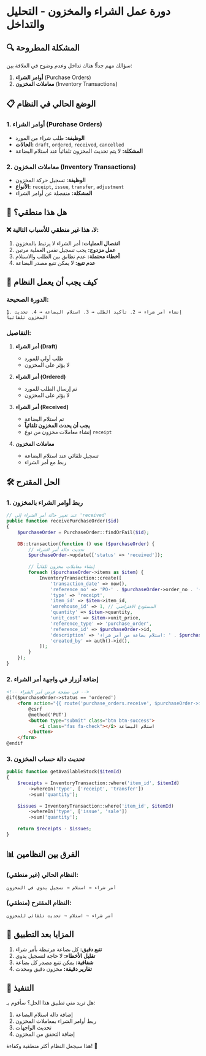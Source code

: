 # دورة عمل الشراء والمخزون - التحليل والتداخل

## 🔍 **المشكلة المطروحة**

سؤالك مهم جداً! هناك تداخل وعدم وضوح في العلاقة بين:
1. **أوامر الشراء** (Purchase Orders)
2. **معاملات المخزون** (Inventory Transactions)

## 📋 **الوضع الحالي في النظام**

### 1. أوامر الشراء (Purchase Orders)
- **الوظيفة:** طلب شراء من المورد
- **الحالات:** `draft`, `ordered`, `received`, `cancelled`
- **المشكلة:** لا يتم تحديث المخزون تلقائياً عند استلام البضاعة

### 2. معاملات المخزون (Inventory Transactions)
- **الوظيفة:** تسجيل حركة المخزون
- **الأنواع:** `receipt`, `issue`, `transfer`, `adjustment`
- **المشكلة:** منفصلة عن أوامر الشراء

## 🤔 **هل هذا منطقي؟**

### ❌ **لا، هذا غير منطقي للأسباب التالية:**

1. **انفصال العمليات:** أمر الشراء لا يرتبط بالمخزون
2. **عمل مزدوج:** يجب تسجيل نفس العملية مرتين
3. **أخطاء محتملة:** عدم تطابق بين الطلب والاستلام
4. **عدم تتبع:** لا يمكن تتبع مصدر البضاعة

## 🔄 **كيف يجب أن يعمل النظام**

### **الدورة الصحيحة:**

```
1. إنشاء أمر شراء → 2. تأكيد الطلب → 3. استلام البضاعة → 4. تحديث المخزون تلقائياً
```

### **التفاصيل:**

1. **أمر الشراء (Draft)**
   - طلب أولي للمورد
   - لا يؤثر على المخزون

2. **أمر الشراء (Ordered)**
   - تم إرسال الطلب للمورد
   - لا يؤثر على المخزون

3. **أمر الشراء (Received)**
   - تم استلام البضاعة
   - **يجب أن يحدث المخزون تلقائياً**
   - إنشاء معاملات مخزون من نوع `receipt`

4. **معاملات المخزون**
   - تسجيل تلقائي عند استلام البضاعة
   - ربط مع أمر الشراء

## 🛠️ **الحل المقترح**

### **1. ربط أوامر الشراء بالمخزون**

```php
// عند تغيير حالة أمر الشراء إلى 'received'
public function receivePurchaseOrder($id)
{
    $purchaseOrder = PurchaseOrder::findOrFail($id);
    
    DB::transaction(function () use ($purchaseOrder) {
        // تحديث حالة أمر الشراء
        $purchaseOrder->update(['status' => 'received']);
        
        // إنشاء معاملات مخزون تلقائياً
        foreach ($purchaseOrder->items as $item) {
            InventoryTransaction::create([
                'transaction_date' => now(),
                'reference_no' => 'PO-' . $purchaseOrder->order_no . '-' . $item->id,
                'type' => 'receipt',
                'item_id' => $item->item_id,
                'warehouse_id' => 1, // المستودع الافتراضي
                'quantity' => $item->quantity,
                'unit_cost' => $item->unit_price,
                'reference_type' => 'purchase_order',
                'reference_id' => $purchaseOrder->id,
                'description' => 'استلام بضاعة من أمر شراء: ' . $purchaseOrder->order_no,
                'created_by' => auth()->id(),
            ]);
        }
    });
}
```

### **2. إضافة أزرار في واجهة أمر الشراء**

```html
<!-- في صفحة عرض أمر الشراء -->
@if($purchaseOrder->status == 'ordered')
    <form action="{{ route('purchase_orders.receive', $purchaseOrder->id) }}" method="POST">
        @csrf
        @method('PUT')
        <button type="submit" class="btn btn-success">
            <i class="fas fa-check"></i> استلام البضاعة
        </button>
    </form>
@endif
```

### **3. تحديث دالة حساب المخزون**

```php
public function getAvailableStock($itemId)
{
    $receipts = InventoryTransaction::where('item_id', $itemId)
        ->whereIn('type', ['receipt', 'transfer'])
        ->sum('quantity');
    
    $issues = InventoryTransaction::where('item_id', $itemId)
        ->whereIn('type', ['issue', 'sale'])
        ->sum('quantity');
    
    return $receipts - $issues;
}
```

## 📊 **الفرق بين النظامين**

### **النظام الحالي (غير منطقي):**
```
أمر شراء → استلام → تسجيل يدوي في المخزون
```

### **النظام المقترح (منطقي):**
```
أمر شراء → استلام → تحديث تلقائي للمخزون
```

## 🎯 **المزايا بعد التطبيق**

1. **تتبع دقيق:** كل بضاعة مرتبطة بأمر شراء
2. **تقليل الأخطاء:** لا حاجة لتسجيل يدوي
3. **شفافية:** يمكن تتبع مصدر كل بضاعة
4. **تقارير دقيقة:** مخزون دقيق ومحدث

## 🔧 **التنفيذ**

هل تريد مني تطبيق هذا الحل؟ سأقوم بـ:

1. إضافة دالة استلام البضاعة
2. ربط أوامر الشراء بمعاملات المخزون
3. تحديث الواجهات
4. إضافة التحقق من المخزون

هذا سيجعل النظام أكثر منطقية وكفاءة! 🚀 